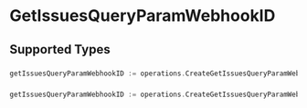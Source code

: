 # GetIssuesQueryParamWebhookID


## Supported Types

### 

```go
getIssuesQueryParamWebhookID := operations.CreateGetIssuesQueryParamWebhookIDStr(string{/* values here */})
```

### 

```go
getIssuesQueryParamWebhookID := operations.CreateGetIssuesQueryParamWebhookIDArrayOfstr([]string{/* values here */})
```

